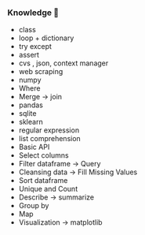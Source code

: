 ### Knowledge 📖
- class
- loop + dictionary
- try except
- assert
- cvs , json, context manager
- web scraping
- numpy
- Where
- Merge -> join
- pandas 
- sqlite 
- sklearn
- regular expression
- list comprehension
- Basic API
- Select columns
- Filter dataframe -> Query
- Cleansing data -> Fill Missing Values
- Sort dataframe
- Unique and Count
- Describe -> summarize
- Group by
- Map
- Visualization -> matplotlib
